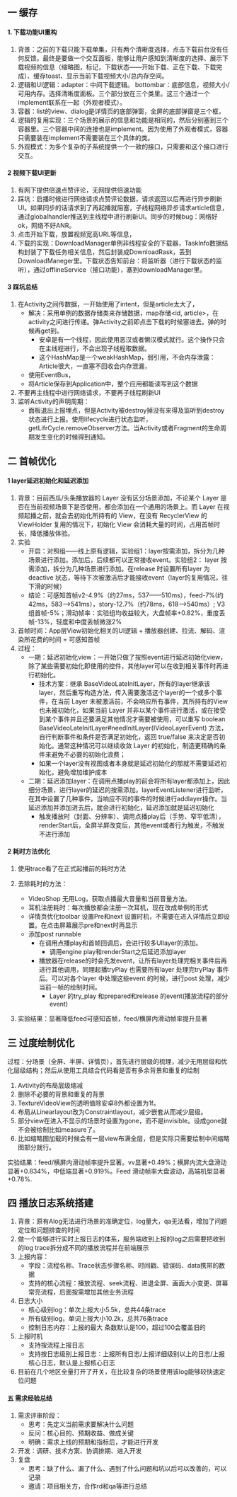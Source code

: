 ## 一 缓存
#### 1. 下载功能UI重构
1. 背景：之前的下载只能下载单集，只有两个清晰度选择，点击下载前台没有任何反馈。最终是要做一个交互面板，能够让用户感知到清晰度的选择、展示下载视频的信息（缩略图，标记，下载状态——开始下载、正在下载、下载完成）、缓存toast、显示当前下载视频大小/总内存空间。
2. 逻辑和UI逻辑：adapter：中间下载逻辑。 bottombar：底部信息，视频大小/可用内存。选择清晰度面板。三个部分放在三个类里。这三个通过一个implement联系在一起（外观者模式）。
3. 容器：list的view、dialog是详情页的底部弹窗，全屏的底部弹窗是三个框，
4. 逻辑的复用实现：三个场景的展示的信息和功能是相同的，然后分别塞到三个容器里。三个容器中间的连接也是implement。因为使用了外观者模式，容器只需要装在implement不需要装在三个具体的类。
5. 外观模式：为多个复杂的子系统提供一个一致的接口，只需要和这个接口进行交互。

#### 2 视频下载UI更新
1. 有网下提供倍速点赞评论，无网提供倍速功能  
2. 踩坑：启播时候进行网络请求点赞评论数据，请求返回以后再进行异步刷新UI。如果同步的话请求到了再起播就阻塞，子线程网络异步请求article信息，通过globalhandler推送到主线程中进行刷新UI。同步的时候bug：网络好ok，网络不好ANR。
3. 点击开始下载，放置视频宽高URL等信息，
4. 下载的实现：DownloadManager单例非线程安全的下载器，TaskInfo数据结构封装了下载任务相关信息，然后封装成DownloadRask，丢到DownloadManeger里。下载状态告知前台：将监听器（进行下载状态的监听），通过offlineService（接口功能），塞到downloadManager里。

#### 3 踩坑总结
1. 在Activity之间传数据，一开始使用了intent，但是article太大了，
   * 解决：采用单例的数据存储类来存储数据，map存储<id, article>，在activity之间进行传递。弹Activity之前即点击下载的时候塞进去。弹的时候再get到。
     * 安卓是有一个线程，因此使用恶汉或者懒汉模式就行。这个操作只会在主线程进行，不会出现子线程取数据。
     * 这个HashMap是一个weakHashMap，弱引用，不会内存泄露：Article很大，一直塞不回收会内存泄漏，   
   * 使用EventBus， 
   * 将Article保存到Application中，整个应用都能读写到这个数据
2. 不要再主线程中进行网络请求，不要再子线程刷新UI
3. 监听Activity的声明周期：
   * 面板退出上报埋点，但是Activity被destroy掉没有来得及监听到destroy状态进行上报。使用lifecycle进行状态监听，getLifrCycle.removeObserver方法。当Activity或者Fragment的生命周期发生变化的时候得到通知。

## 二 首帧优化
#### 1 layer延迟初始化和延迟添加
1. 背景：目前西瓜/头条播放器的 Layer 没有区分场景添加，不论某个 Layer 是否在当前视频场景下是否使用，都会添加在一个通用的场景上。而 Layer 在视频起播之前，就会去初始化所持有的 View，在没有 RecyclerView 的 ViewHolder 复用的情况下，初始化 View 会消耗大量的时间，占用首帧时长，降低播放体验。
2. 实验
   * 开启：对照组——线上原有逻辑，实验组1：layer按需添加，拆分为几种场景进行添加。添加后，后续都可以正常接收event。实验组2： layer 按需添加，拆分为几种场景进行添加。在release 时设置所有layer 为deactive 状态，等待下次被激活后才能接收event（layer的复用情况，往下滑的时候）
   * 结论：可感知首帧v2-4.9%（约27ms，537——510ms），feed-7%(约42ms，583-->541ms），story-12.7%（约78ms，618-->540ms）; V3组首帧-5%；滑动帧率：实验组均收益较大，大盘帧率+0.82%，重度丢帧-13%，轻度和中度丢帧微涨2%
3. 首帧时间：App层View初始化相关的UI逻辑 + 播放器创建、拉流、解码、渲染所花费的时间 = 可感知首帧
4. 过程：
   * 一期：延迟初始化view：一开始只做了按照event进行延迟初始化view，除了某些需要初始化即使用的控件，其他layer可以在收到相关事件时再进行初始化。
     * 技术方案：继承 BaseVideoLateInitLayer，所有的layer继承该layer，然后重写构造方法，传入需要激活这个layer的一个或多个事件，在当前 Layer 未被激活前，不会响应所有事件，其所持有的View也未被初始化，如果当前 Layer 并非以某个事件进行激活，或在接受到某个事件并且还要满足其他情况才需要被使用，可以重写 boolean BaseVideoLateInitLayer#needInitLayer(IVideoLayerEvent)  方法，自行判断事件和条件是否满足初始化，返回 true/false 来决定是否初始化。通常这种情况可以继续收敛 Layer 的初始化，制造更精确的条件来避免不必要的初始化浪费；
     * 如果一个layer没有视图或者本身就是延迟初始化的那就不需要延迟初始化，避免增加维护成本
   * 二期：延迟添加layer：在调用点播play的前会将所有layer都添加上，因此细分场景，进行layer的延迟的按需添加。layerEventListener进行监听，在其中设置了几种事件，当响应不同的事件的时候进行addlayer操作。当延迟添加并添加进去后，就会进行初始化，延迟添加就是延迟初始化
     * 触发播放时（封面、分辨率）、调用点播play后（手势、窄平低清），renderStart后，全屏半屏改变后，其他event或者行为触发，不触发不进行添加

#### 2 耗时方法优化
1. 使用trace看了在正式起播前的耗时方法
2. 去除耗时的方法：  
   * VideoShop 无用Log，获取点播最大音量和当前音量方法。
   * 耳机注册耗时：每次播放都会注册一次耳机，现在改成单例的形式
   * 详情页优化toolbar 设置Pre和next 设置时机，不需要在进入详情后立即设置。在点击屏幕展示pre和next时再显示
   * 添加post runnable
     * 在调用点播play和首帧回调后，会进行较多UIlayer的添加。
       * 调用engine play和renderStart之后延迟添加layer
     * 播放器在release的时会先发event，让所有layer处理完相关事件后再进行其他调用，同理起播tryPlay 也需要所有layer 处理完tryPlay 事件后。可以对各个layer 中处理这些event 的时候，进行post 处理，减少当前一帧的绘制时间。
       * Layer 的try_play 和prepared和release 的event(播放流程的部分event)
     
3. 实验结果：显著降低feed可感知首帧，feed/横屏内滑动帧率提升显著

## 三 过度绘制优化
过程：分场景（全屏、半屏、详情页），首先进行层级的梳理，减少无用层级和优化层级结构；然后从使用工具结合代码看是否有多余背景和重复的绘制
1. Avtivity的布局层级缩减
2. 删除不必要的背景和重复的背景
3. TextureVideoView的透明值除安卓8外都设置为1f。
4. 布局从Linearlayout改为Constraintlayout，减少嵌套从而减少层级。
5. 部分view在进入不显示的场景时设置为gone，而不是invisible。设成gone就不会被绘制比如measure了。
6. 比如缩略图加载的时候会有一层view布满全层，但是实际只需要绘制中间缩略图部分就行。

实验结果：feed/横屏内滑动帧率提升显著。vv显著+0.49%；横屏内流大盘滑动显著+0.834%，中低端显著+0.919%。Feed 滑动帧率大盘波动，高端机型显著+0.78%.

## 四 播放日志系统搭建
1. 背景：原有Alog无法进行场景的准确定位，log量大，qa无法看，增加了问题定位和问题排查的时间
2. 做一个能够进行实时上报日志的体系，服务端收到上报的log之后需要把收到的log trace拆分成不同的播放流程并在前端展示
3. 上报内容：
   * 字段：流程名称、Trace状态步骤名称、时间戳、错误码、data携带的数据
   * 支持的核心流程：播放流程、seek流程、进退全屏、画面大小变更、屏幕常亮流程，后面按需增加其他业务流程
4. 日志大小
   * 核心级别log：单次上报大小5.5k，总共44条trace
   * 所有级别log，单词上报大小10.2k，总共76条trace
   * 控制日志内存：上报的最大 条数默认是100，超过100会覆盖旧的
5. 上报时机
   * 支持按流程上报日志
   * 支持按日志级别上报日志：上报所有日志/上报详细级别以上的日志/上报核心日志，默认是上报核心日志
6. 目前在几个地区全量打开了开关，在比较复杂的场景使用该log能够较快速定位问题

#### 五 需求经验总结
1. 需求评审阶段：
   * 思考：先定义当前需求要解决什么问题
   * 反问：核心目的、预期收益、做成关键
   * 明确：需求上线的预期和指标后，才能进行开发
2. 开发：调研、技术方案、协调排期、进入开发
3. 复盘
   * 思考：缺了什么、漏了什么、遇到了什么问题和坑以后可以改善的，可以记录
   * 邀请：项目相关方，合作rd和qa等进行总结